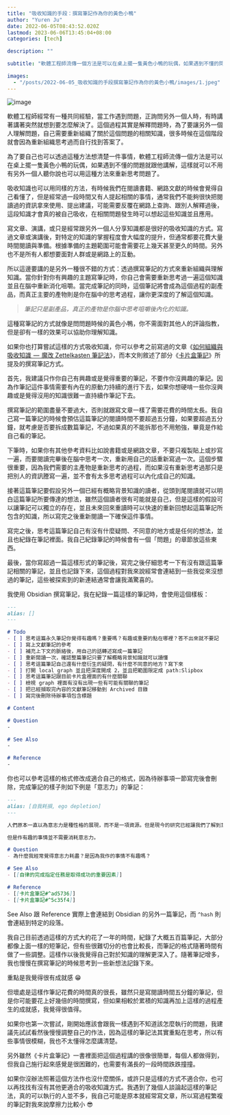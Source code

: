 ```yaml
---
title: "吸收知識的手段：撰寫筆記作為你的黃色小鴨"
author: "Yuren Ju"
date: 2022-06-05T08:43:52.020Z
lastmod: 2023-06-06T13:45:04+08:00
categories: [tech]

description: ""

subtitle: "軟體工程師流傳一個方法是可以在桌上擺一隻黃色小鴨的玩偶，如果遇到不懂的問題就跟他講解，這樣就可以不用有另外一個人聽你說也可以用這種方法來重新思考問題了，而吸收知識也可以用同樣一套邏輯來達成。"

images:
  - "/posts/2022-06-05_吸收知識的手段撰寫筆記作為你的黃色小鴨/images/1.jpeg"
---
```


![image](/posts/2022-06-05_吸收知識的手段撰寫筆記作為你的黃色小鴨/images/1.jpeg#layoutTextWidth)

軟體工程師經常有一種共同經驗，當工作遇到問題，正詢問另外一個人時，有時講著講著突然就想到要怎麼解決了。這個過程其實是解釋問題時，為了要讓另外一個人理解問題，自己需要重新組織了關於這個問題的相關知識，很多時候在這個階段就會因為重新組織思考過而自行找到答案了。

為了要自己也可以透過這種方法想清楚一件事情，軟體工程師流傳一個方法是可以在桌上擺一隻黃色小鴨的玩偶，如果遇到不懂的問題就跟他講解，這樣就可以不用有另外一個人聽你說也可以用這種方法來重新思考問題了。

吸收知識也可以用同樣的方法，有時候我們在閱讀書籍、網路文獻的時候會覺得自己看懂了，但是經常過一段時間又有人提起相關的事情，通常我們不能夠很快把閱讀過的資訊拿來使用、提出建議，可能需要反覆在網路上查詢、跟別人解釋過後，這段知識才會真的被自己吸收，在相關問題發生時可以想起這些知識並且應用。

寫文章、演講，或只是經常跟另外一個人分享知識都是很好的吸收知識的方式。寫過文章或演講後，對特定的知識的掌握程度會大幅度的提升，但通常都要花費大量時間閱讀與準備。根據準備的主題範圍可能會需要花上幾天甚至更久的時間。另外也不是所有人都想要面對人群或是網路上的互動。

所以這邊要講的是另外一種很不錯的方式：透過撰寫筆記的方式來重新組織與理解知識。當你針對你有興趣的主題寫筆記時，你自己會需要重新思考過一遍這個知識並且在腦中重新消化咀嚼。當完成筆記的同時，這個筆記將會成為這個過程的副產品，而真正主要的產物則是你在腦中的思考過程，讓你更深度的了解這個知識。

> _筆記只是副產品，真正的產物是你腦中思考咀嚼後內化的知識。_

這種寫筆記的方式就像是問問題時候的黃色小鴨，你不需面對其他人的評論指教，但是卻有一樣的效果可以協助你理解知識。

如果你也打算嘗試這樣的方式吸收知識，你可以參考之前寫過的文章《[如何組織與吸收知識  —  魔改 Zettelkasten 筆記法](/posts/2022-03-30_%E5%A6%82%E4%BD%95%E7%B5%84%E7%B9%94%E8%88%87%E5%90%B8%E6%94%B6%E7%9F%A5%E8%AD%98%E9%AD%94%E6%94%B9-zettelkasten-%E7%AD%86%E8%A8%98%E6%B3%95/)》，而本文則敘述了部分《[卡片盒筆記](https://www.kobo.com/tw/zh/ebook/Fv9wzoJWijqUsdeEs8ZduA)》所提及的撰寫筆記方式。

首先，我建議只作你自己有興趣或是覺得重要的筆記，不要作你沒興趣的筆記。因為作筆記這件事情需要有內在的原動力持續的進行下去，如果你想硬啃一些你沒興趣或是覺得沒用的知識很難一直持續作筆記下去。

撰寫筆記的範圍盡量不要過大，否則就跟寫文章一樣了需要花費的時間太長。我自己寫一篇筆記的時候會預估這篇筆記的閱讀時間不要超過五分鐘，如果要超過五分鐘，就考慮是否要拆成數篇筆記，不過如果真的不能拆那也不用勉強，畢竟是作給自己看的筆記。

下筆時，如果你有其他參考資料比如說書籍或是網路文章，不要只複製貼上或抄寫一遍，而要閱讀完畢後在腦中思考一次，重新用自己的話重新寫過一次。這個步驟很重要，因為我們需要的主產物是重新思考的過程，而如果沒有重新思考過那只是把別人的資訊謄寫一遍，並不會有太多思考過程可以內化成自己的知識。

接著這篇筆記要假設另外一個已經有概略背景知識的讀者，從頭到尾閱讀就可以明白這篇筆記所要傳達的想法，雖然這個讀者很有可能就是自己，但是這樣的假設可以讓筆記可以獨立的存在，並且未來回來重讀時可以快速的重新回想起這篇筆記所包含的知識，所以寫完之後重新閱讀一下確保這件事情。

寫完之後，思考這篇筆記自己有沒有什麼疑問、不同意的地方或是任何的想法，並且也紀錄在筆記裡面。我自己紀錄筆記的時候會有一個「問題」的章節放這些東西。

最後，當你寫超過一篇這樣形式的筆記後，寫完之後仔細思考一下有沒有跟這篇筆記相關的筆記，並且也記錄下來，這個過程對我來說經常會連結到一些我從來沒想過的筆記，這些被探索到的新連結通常會讓我滿驚喜的。

我使用 Obsidian 撰寫筆記，我在紀錄一篇這樣的筆記時，會使用這個樣板：

```markdown
---
alias: []
---

# Todo
- [ ] 思考這篇永久筆記你覺得有趣嗎？重要嗎？有趣或重要的點在哪裡？答不出來就不要記
- [ ] 寫上文獻筆記的參考
- [ ] 補充上下文的脈絡後，用自己的話轉述寫成一篇筆記
- [ ] 重新閱讀一次，確認整篇筆記只要了解概略背景知識就可以讀懂
- [ ] 思考這篇筆記自己還有什麼衍生的疑問，有什麼不同意的地方？寫下來
- [ ] 打開 local graph 並且把深度開成 2，並且把範圍限定成 path:Slipbox
- [ ] 思考這篇筆記跟目前卡片盒裡面的有什麼關聯
- [ ] 檢視 graph 裡面有沒有出現一些有可能有關聯的筆記
- [ ] 把已經擷取完內容的文獻筆記移動到 Archived 目錄
- [ ] 寫完後刪除待辦事項包含標題

# Content

# Question
-

# See Also
-

# Reference
-
```

你也可以參考這樣的格式修改成適合自己的格式，因為待辦事項一節寫完後會刪除，完成筆記的樣子則如下例是「意志力」的筆記：

```markdown
---
alias: [自我耗損, ego depletion]
---

人們原本一直以為意志力是種性格的展現，而不是一項資源。但是現今的研究已經讓我們了解到意志力就跟肌力一樣是一種有限的資源，會快速耗盡，而且需要時間回復。透過訓練可以加強到某種程度，但是幅度有限。

但是作有趣的事情並不需要消耗意志力。

# Question
- 為什麼我經常覺得意志力耗盡？是因為我作的事情不有趣嗎？

# See Also
- [[自律的完成指定任務是取得成功的重要因素]]

# Reference
- [[卡片盒筆記#^ad5736]]
- [[卡片盒筆記#^5c35f4]]

```

See Also 跟 Reference 實際上會連結到 Obsidian 的另外一篇筆記，而 `^hash` 則會連結到特定的段落。

我自己目前透過這樣的方式大約花了一年的時間，紀錄了大概五百篇筆記，大部分都像上面一樣的短筆記，但有些很難切分的也會比較長，而筆記的格式隨著時間有做了一些調整。這樣作以後我覺得自己對於知識的理解更深入了。隨著筆記增多，我也慢慢在撰寫筆記的時候思考到一些新想法記錄下來。

重點是我覺得很有成就感 😁

但壞處是這樣作筆記花費的時間真的很長，雖然只是寫閱讀時間五分鐘的筆記，但是你可能要花上好幾倍的時間撰寫，但如果相較於累積的知識再加上這樣的過程產生的成就感，我覺得很值得。

如果你也第一次嘗試，剛開始應該會跟我一樣遇到不知道該怎麼執行的問題，我建議先試試看然後慢慢調整自己的作法，因為這樣的筆記法其實重點在思考，所以有些事情很模糊，我也不太懂得怎麼講清楚。

另外雖然《卡片盒筆記》一書裡面把這個過程講的很像很簡單，每個人都做得到，但我自己施行起來感覺是很困難的，也需要有滿長的一段時間跌跌撞撞。

如果你沒辦法照著這個方法作也沒什麼關係，或許只是這樣的方式不適合你，也可以再找找有沒有其他更適合的吸收知識方式。我遇到了幾個人談論起這樣的筆記法，真的可以執行的人並不多，我自己可能是原本就經常寫文章，所以寫過程繁複的筆記對我來說摩擦力比較小 😎

